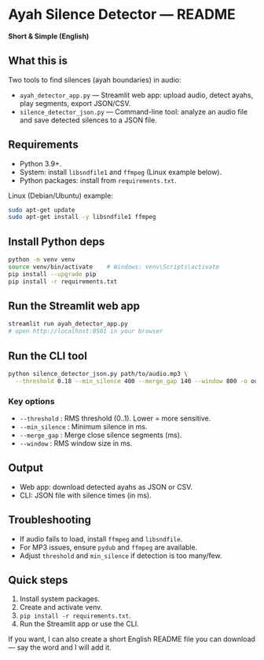 # Ayah Silence Detector — README

**Short & Simple (English)**

## What this is

Two tools to find silences (ayah boundaries) in audio:

* `ayah_detector_app.py` — Streamlit web app: upload audio, detect ayahs, play segments, export JSON/CSV.
* `silence_detector_json.py` — Command-line tool: analyze an audio file and save detected silences to a JSON file.

## Requirements

* Python 3.9+.
* System: install `libsndfile1` and `ffmpeg` (Linux example below).
* Python packages: install from `requirements.txt`.

Linux (Debian/Ubuntu) example:

```bash
sudo apt-get update
sudo apt-get install -y libsndfile1 ffmpeg
```

## Install Python deps

```bash
python -m venv venv
source venv/bin/activate    # Windows: venv\Scripts\activate
pip install --upgrade pip
pip install -r requirements.txt
```

## Run the Streamlit web app

```bash
streamlit run ayah_detector_app.py
# open http://localhost:8501 in your browser
```

## Run the CLI tool

```bash
python silence_detector_json.py path/to/audio.mp3 \
  --threshold 0.18 --min_silence 400 --merge_gap 140 --window 800 -o output.json
```

### Key options

* `--threshold` : RMS threshold (0..1). Lower = more sensitive.
* `--min_silence` : Minimum silence in ms.
* `--merge_gap` : Merge close silence segments (ms).
* `--window` : RMS window size in ms.

## Output

* Web app: download detected ayahs as JSON or CSV.
* CLI: JSON file with silence times (in ms).

## Troubleshooting

* If audio fails to load, install `ffmpeg` and `libsndfile`.
* For MP3 issues, ensure `pydub` and `ffmpeg` are available.
* Adjust `threshold` and `min_silence` if detection is too many/few.

## Quick steps

1. Install system packages.
2. Create and activate venv.
3. `pip install -r requirements.txt`.
4. Run the Streamlit app or use the CLI.

If you want, I can also create a short English README file you can download — say the word and I will add it.

